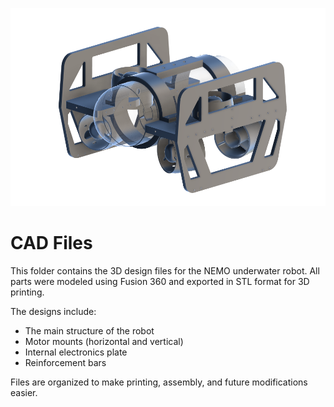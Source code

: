 
![Banner](Photos/n.PNG)
# CAD Files

This folder contains the 3D design files for the NEMO underwater robot. All parts were modeled using Fusion 360 and exported in STL format for 3D printing.

The designs include:
- The main structure of the robot
- Motor mounts (horizontal and vertical)
- Internal electronics plate
- Reinforcement bars

Files are organized to make printing, assembly, and future modifications easier.


